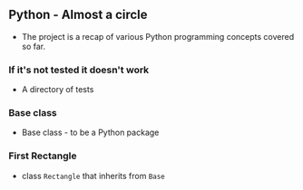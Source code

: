 ## Python - Almost a circle
* The project is a recap of various Python programming concepts covered so far.
### If it's not tested it doesn't work
* A directory of tests
### Base class
* Base class - to be a Python package
### First Rectangle
* class `Rectangle` that inherits from `Base`
